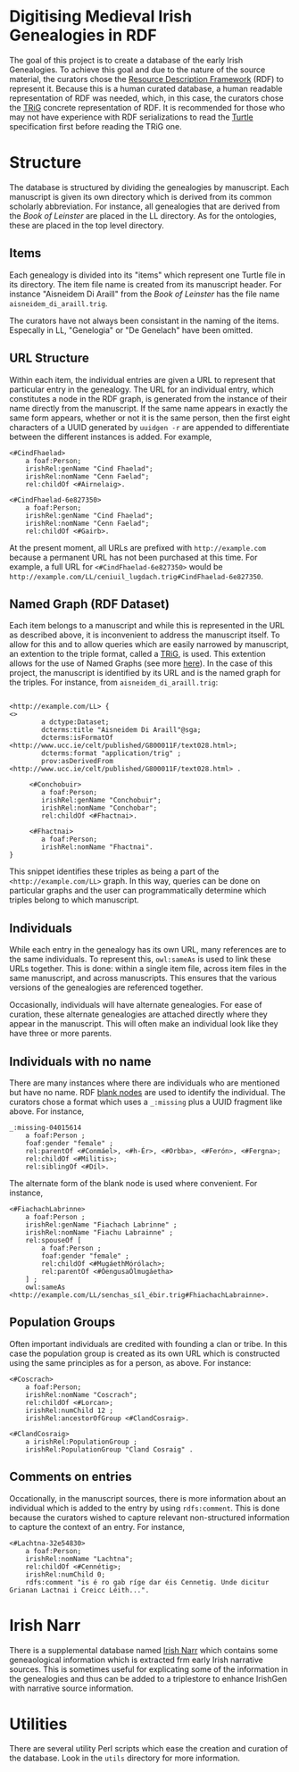 # Digitising Medieval Irish Genealogies in RDF

The goal of this project is to create a database of the early Irish
Genealogies.  To achieve this goal and due to the nature of the source
material, the curators chose the [Resource Description
Framework](https://www.w3.org/TR/rdf11-primer/) (RDF) to represent it.
Because this is a human curated database, a human readable
representation of RDF was needed, which, in this case, the curators
chose the [TRiG](https://www.w3.org/TR/trig/) concrete representation
of RDF.  It is recommended for those who may not have experience with
RDF serializations to read the [Turtle](https://www.w3.org/TR/turtle/)
specification first before reading the TRiG one.

# Structure

The database is structured by dividing the genealogies by manuscript.
Each manuscript is given its own directory which is derived from its
common scholarly abbreviation.  For instance, all genealogies that are
derived from the _Book of Leinster_ are placed in the LL directory. As
for the ontologies, these are placed in the top level directory.

## Items

Each genealogy is divided into its "items" which represent one Turtle
file in its directory.  The item file name is created from its
manuscript header.  For instance "Aisneidem Di Araill" from the _Book
of Leinster_ has the file name `aisneidem_di_araill.trig`.

The curators have not always been consistant in the naming of the
items.  Especally in LL, "Genelogia" or "De Genelach" have been
omitted.

## URL Structure

Within each item, the individual entries are given a URL to represent
that particular entry in the genealogy.  The URL for an individual
entry, which constitutes a node in the RDF graph, is generated from
the instance of their name directly from the manuscript.  If the same
name appears in exactly the same form appears, whether or not it is
the same person, then the first eight characters of a UUID generated
by `uuidgen -r` are appended to differentiate between the different
instances is added.  For example,

```turtle
<#CindFhaelad>
    a foaf:Person;
    irishRel:genName "Cind Fhaelad";
    irishRel:nomName "Cenn Faelad";
    rel:childOf <#Airnelaig>.

<#CindFhaelad-6e827350>
    a foaf:Person;
    irishRel:genName "Cind Fhaelad";
    irishRel:nomName "Cenn Faelad";
    rel:childOf <#Gairb>.
```

At the present moment, all URLs are prefixed with `http://example.com`
because a permanent URL has not been purchased at this time.  For
example, a full URL for `<#CindFhaelad-6e827350>` would be
`http://example.com/LL/ceniuil_lugdach.trig#CindFhaelad-6e827350`.

## Named Graph (RDF Dataset)

Each item belongs to a manuscript and while this is represented in the
URL as described above, it is inconvenient to address the manuscript
itself.  To allow for this and to allow queries which are easily
narrowed by manuscript, an extention to the triple format, called a
[TRiG](https://www.w3.org/TR/trig/), is used.  This extention allows
for the use of Named Graphs (see more
[here](https://www.w3.org/TR/rdf11-concepts/#section-dataset)).  In
the case of this project, the manuscript is identified by its URL and
is the named graph for the triples.  For instance, from
`aisneidem_di_araill.trig`:

```turtle

<http://example.com/LL> {
<>
        a dctype:Dataset;
        dcterms:title "Aisneidem Di Araill"@sga;
        dcterms:isFormatOf <http://www.ucc.ie/celt/published/G800011F/text028.html>;
        dcterms:format "application/trig" ;
        prov:asDerivedFrom <http://www.ucc.ie/celt/published/G800011F/text028.html> .

     <#Conchobuir>
        a foaf:Person;
        irishRel:genName "Conchobuir";
        irishRel:nomName "Conchobar";
        rel:childOf <#Fhactnai>.

     <#Fhactnai>
        a foaf:Person;
        irishRel:nomName "Fhactnai".
}

```

This snippet identifies these triples as being a part of the
`<http://example.com/LL>` graph.  In this way, queries can be done on
particular graphs and the user can programmatically determine which
triples belong to which manuscript.

## Individuals

While each entry in the genealogy has its own URL, many references are
to the same individuals.  To represent this, `owl:sameAs` is used to
link these URLs together.  This is done: within a single item file,
across item files in the same manuscript, and across manuscripts.
This ensures that the various versions of the genealogies are
referenced together.

Occasionally, individuals will have alternate genealogies.  For ease
of curation, these alternate genealogies are attached directly where
they appear in the manuscript.  This will often make an individual
look like they have three or more parents.

## Individuals with no name

There are many instances where there are individuals who are mentioned
but have no name.  RDF [blank
nodes](https://www.w3.org/TR/rdf11-concepts/#section-blank-nodes) are
used to identify the individual.  The curators chose a format which
uses a `_:missing` plus a UUID fragment like above. For instance,

```turtle
_:missing-04015614
    a foaf:Person ;
    foaf:gender "female" ;
    rel:parentOf <#Conmáel>, <#h-Ér>, <#Orbba>, <#Ferón>, <#Fergna>;
    rel:childOf <#Militis>;
    rel:siblingOf <#Díl>.
```

The alternate form of the blank node is used where convenient.  For
instance,

```turtle
<#FiachachLabrinne>
    a foaf:Person ;
    irishRel:genName "Fiachach Labrinne" ;
    irishRel:nomName "Fiachu Labrainne" ;
    rel:spouseOf [
        a foaf:Person ;
        foaf:gender "female" ;
        rel:childOf <#MugáethMórólach>;
        rel:parentOf <#ÓengusaÓlmugáetha>
    ] ;
    owl:sameAs <http://example.com/LL/senchas_síl_ébir.trig#FhiachachLabrainne>.
```

## Population Groups

Often important individuals are credited with founding a clan or
tribe.  In this case the population group is created as its own URL
which is constructed using the same principles as for a person, as
above.  For instance:

```turtle
<#Coscrach>
    a foaf:Person;
    irishRel:nomName "Coscrach";
    rel:childOf <#Lorcan>;
    irishRel:numChild 12 ;
    irishRel:ancestorOfGroup <#ClandCosraig>.

<#ClandCosraig>
    a irishRel:PopulationGroup ;
    irishRel:PopulationGroup "Cland Cosraig" .
```

## Comments on entries

Occationally, in the manuscript sources, there is more information
about an individual which is added to the entry by using
`rdfs:comment`.  This is done because the curators wished to capture
relevant non-structured information to capture the context of an
entry.  For instance,

```turtle
<#Lachtna-32e54830>
    a foaf:Person;
    irishRel:nomName "Lachtna";
    rel:childOf <#Cennétig>;
    irishRel:numChild 0;
    rdfs:comment "is é ro gab ríge dar éis Cennetig. Unde dicitur Grianan Lactnai i Creicc Léith...".
```

# Irish Narr

There is a supplemental database named [Irish
Narr](https://github.com/cyocum/irish-narr) which contains some
geneaological information which is extracted frm early Irish narrative
sources.  This is sometimes useful for explicating some of the
information in the genealogies and thus can be added to a triplestore
to enhance IrishGen with narrative source information.

# Utilities

There are several utility Perl scripts which ease the creation and
curation of the database.  Look in the `utils` directory for
more information.



